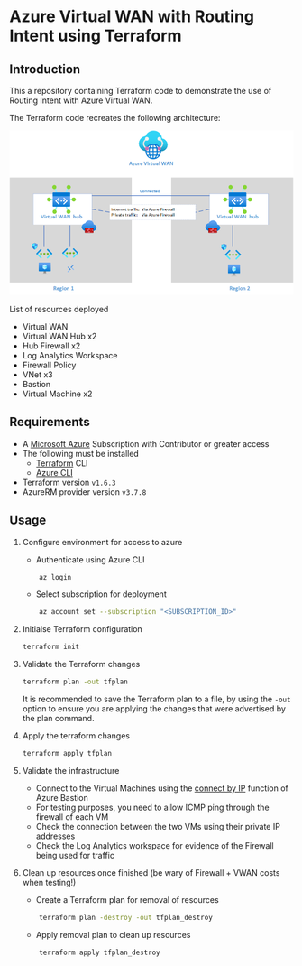 # Azure Virtual WAN with Routing Intent using Terraform

## Introduction

This a repository containing Terraform code to demonstrate the use of Routing Intent with Azure Virtual WAN.

The Terraform code recreates the following architecture:

![Architecture diagram](architecture.png)

List of resources deployed

- Virtual WAN
- Virtual WAN Hub x2
- Hub Firewall x2
- Log Analytics Workspace
- Firewall Policy
- VNet x3
- Bastion
- Virtual Machine x2

## Requirements

- A [Microsoft Azure](https://azure.microsoft.com) Subscription with Contributor or greater access
- The following must be installed
    - [Terraform](https://terraform.io) CLI
    - [Azure CLI](https://learn.microsoft.com/en-us/cli/azure/)
- Terraform version `v1.6.3`
- AzureRM provider version `v3.7.8`

## Usage

1. Configure environment for access to azure
    - Authenticate using Azure CLI

    ```bash
        az login
    ```

    - Select subscription for deployment

    ```bash
        az account set --subscription "<SUBSCRIPTION_ID>"
    ```

1. Initialse Terraform configuration

    ```bash
    terraform init
    ```

1. Validate the Terraform changes

    ```bash
    terraform plan -out tfplan
    ```

    It is recommended to save the Terraform plan to a file, by using the `-out` option to ensure you are applying the changes that were advertised by the plan command.
1. Apply the terraform changes

    ```bash
    terraform apply tfplan
    ```

1. Validate the infrastructure
    - Connect to the Virtual Machines using the [connect by IP](https://learn.microsoft.com/en-us/azure/bastion/connect-ip-address) function of Azure Bastion
    - For testing purposes, you need to allow ICMP ping through the firewall of each VM
    - Check the connection between the two VMs using their private IP addresses
    - Check the Log Analytics workspace for evidence of the Firewall being used for traffic
1. Clean up resources once finished (be wary of Firewall + VWAN costs when testing!)
    - Create a Terraform plan for removal of resources

    ```bash
        terraform plan -destroy -out tfplan_destroy
    ```

    - Apply removal plan to clean up resources

    ```bash
        terraform apply tfplan_destroy
    ```
